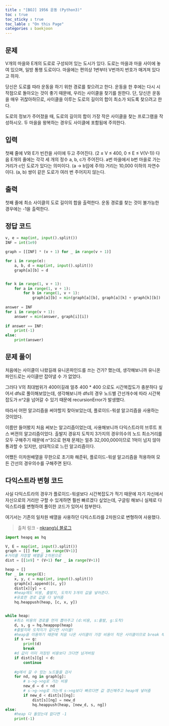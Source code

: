 ```yaml
---
title : "[BOJ] 1956 운동 (Python3)"
toc : true
toc_sticky : true
toc_lable : "On this Page"
categories : baekjoon
---
```

## 문제
V개의 마을와 E개의 도로로 구성되어 있는 도시가 있다. 도로는 마을과 마을 사이에 놓여 있으며, 일방 통행 도로이다. 마을에는 편의상 1번부터 V번까지 번호가 매겨져 있다고 하자.

당신은 도로를 따라 운동을 하기 위한 경로를 찾으려고 한다. 운동을 한 후에는 다시 시작점으로 돌아오는 것이 좋기 때문에, 우리는 사이클을 찾기를 원한다. 단, 당신은 운동을 매우 귀찮아하므로, 사이클을 이루는 도로의 길이의 합이 최소가 되도록 찾으려고 한다.

도로의 정보가 주어졌을 때, 도로의 길이의 합이 가장 작은 사이클을 찾는 프로그램을 작성하시오. 두 마을을 왕복하는 경우도 사이클에 포함됨에 주의한다.

## 입력
첫째 줄에 V와 E가 빈칸을 사이에 두고 주어진다. (2 ≤ V ≤ 400, 0 ≤ E ≤ V(V-1)) 다음 E개의 줄에는 각각 세 개의 정수 a, b, c가 주어진다. a번 마을에서 b번 마을로 가는 거리가 c인 도로가 있다는 의미이다. (a → b임에 주의) 거리는 10,000 이하의 자연수이다. (a, b) 쌍이 같은 도로가 여러 번 주어지지 않는다.

## 출력
첫째 줄에 최소 사이클의 도로 길이의 합을 출력한다. 운동 경로를 찾는 것이 불가능한 경우에는 -1을 출력한다.

## 정답 코드


```python
v, e = map(int, input().split())
INF = int(1e9)

graph = [[INF] * (v + 1) for _ in range(v + 1)]

for i in range(e):
    a, b, d = map(int, input().split())
    graph[a][b] = d


for k in range(1, v + 1):
    for a in range(1, v + 1):
        for b in range(1, v + 1):
            graph[a][b] = min(graph[a][b], graph[a][k] + graph[k][b])
            
answer = INF
for i in range(v + 1):
    answer = min(answer, graph[i][i])
    
if answer == INF:
    print(-1)
else:
    print(answer)
```

## 문제 풀이
처음에는 사이클이 나왔길래 유니온파인드를 쓰는 건가? 했는데, 생각해보니까 유니온 파인드로는 사이클만 잡아낼 수 가 없었다.

그러다 V의 최대범위가 400이길래 얼추 400 * 400 으로도 시간복잡도가 충분하다 싶어서 dfs로 풀이해보았는데, 생각해보니까 dfs의 경우 노드별 간선개수에 따라 시간복잡도가 n^2을 넘어갈 수 있기 때문에 recursionError가 발생했다.

따라서 어떤 알고리즘을 써야할지 찾아보았는데, 플로이드-워셜 알고리즘을 사용하는 것이었다.

이름만 들어봤지 처음 써보는 알고리즘이었는데, 사용해보니까 다익스트라의 브루트 포스 버젼의 알고리즘이었다. 출발지 경유지 도착지 3가지의 경우의수의 노드 최소거리를 모두 구해주기 때문에 n^3으로 현재 문제는 얼추 32,000,000이므로 1억이 넘지 않아 통과할 수 있지만, 상대적으로 느린 알고리즘이다.

어쨌든 이차원배열을 무한으로 초기화 해준뒤, 플로이드-워셜 알고리즘을 적용하여 모든 간선의 경우의수를 구해주면 된다.

## 다익스트라 변형 코드
사실 다익스트라의 경우가 플로이드-워셜보다 시간복잡도가 적기 때문에 자기 자신에서 자신으로의 거리만 구할 수 있게하면 훨씬 빠르겠다 싶었는데, 구글링 해보니 실제로 다익스트라를 변형하여 풀이한 코드가 있어서 첨부한다.

여기서는 기존의 일차원 배열을 사용하던 다익스트라를 2차원으로 변형하여 사용했다.

> 출처 링크 - [nkrang님 블로그](https://velog.io/@nkrang/%EC%95%8C%EA%B3%A0%EB%A6%AC%EC%A6%98-%EB%B0%B1%EC%A4%80-1956-%EC%9A%B4%EB%8F%99-%ED%92%80%EC%9D%B4-%ED%8C%8C%EC%9D%B4%EC%8D%AC)


```python
import heapq as hq

V, E = map(int, input().split())
graph = [[] for _ in range(V+1)]
#거리를 저장할 배열을 2차원으로
dist = [[1e9] * (V+1) for _ in range(V+1)]

heap = []
for _ in range(E):
    x, y, c = map(int, input().split())
    graph[x].append([c, y])
    dist[x][y] = c
    #heap에도 비용, 출발지, 도착지 3개의 값을 넣어준다.
    #유효한 경로 값을 다 넣어줌
    hq.heappush(heap, [c, x, y])


while heap:
    #최소 비용의 경로를 먼저 뽑아주고 (d:비용, s:출발, g:도착)
    d, s, g = hq.heappop(heap)
    #출발지와 도착지가 같다면 사이클!
    #heap을 이용하기 때문에 처음 나온 사이클이 가장 비용이 작은 사이클이므로 break 해버려도 됨! -> 여기서 시간이 굉장히 절약되는 듯 
    if s == g:
        print(d)
        break
    #d 값이 이미 저장된 비용보다 크다면 넘겨버림
    if dist[s][g] < d:
        continue
        
    #g에서 갈 수 있는 노드들을 검사
    for nd, ng in graph[g]:
    	# s->g->ng로 가는 비용
        new_d = d + nd
        # s->g->ng로 가는게 s->ng보다 빠르다면 값 갱신해주고 heap에 넣어줌
        if new_d < dist[s][ng]:
            dist[s][ng] = new_d
            hq.heappush(heap, [new_d, s, ng])
else:
    #heap 다 돌았는데 없다면 -1
    print(-1)
```

